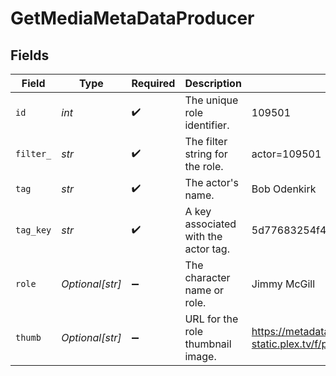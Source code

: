 # GetMediaMetaDataProducer


## Fields

| Field                                                                         | Type                                                                          | Required                                                                      | Description                                                                   | Example                                                                       |
| ----------------------------------------------------------------------------- | ----------------------------------------------------------------------------- | ----------------------------------------------------------------------------- | ----------------------------------------------------------------------------- | ----------------------------------------------------------------------------- |
| `id`                                                                          | *int*                                                                         | :heavy_check_mark:                                                            | The unique role identifier.                                                   | 109501                                                                        |
| `filter_`                                                                     | *str*                                                                         | :heavy_check_mark:                                                            | The filter string for the role.                                               | actor=109501                                                                  |
| `tag`                                                                         | *str*                                                                         | :heavy_check_mark:                                                            | The actor's name.                                                             | Bob Odenkirk                                                                  |
| `tag_key`                                                                     | *str*                                                                         | :heavy_check_mark:                                                            | A key associated with the actor tag.                                          | 5d77683254f42c001f8c3f69                                                      |
| `role`                                                                        | *Optional[str]*                                                               | :heavy_minus_sign:                                                            | The character name or role.                                                   | Jimmy McGill                                                                  |
| `thumb`                                                                       | *Optional[str]*                                                               | :heavy_minus_sign:                                                            | URL for the role thumbnail image.                                             | https://metadata-static.plex.tv/f/people/f2ca7b474cc984efbdd5c503a096285a.jpg |